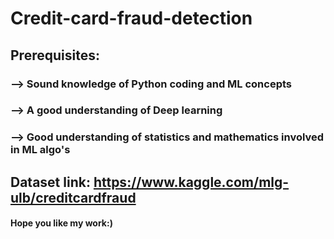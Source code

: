 # Credit-card-fraud-detection
## Prerequisites:
### --> Sound knowledge of Python coding and ML concepts
### --> A good understanding of Deep learning 
### --> Good understanding of statistics and mathematics involved in ML algo's

## Dataset link: https://www.kaggle.com/mlg-ulb/creditcardfraud

#### Hope you like my work:)
